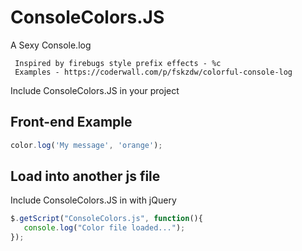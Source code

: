 # ConsoleColors.JS
A Sexy Console.log

     Inspired by firebugs style prefix effects - %c
     Examples - https://coderwall.com/p/fskzdw/colorful-console-log
   
Include ConsoleColors.JS in your project 
## Front-end Example  
   
```javascript 
color.log('My message', 'orange');

```

## Load into another js file  
Include ConsoleColors.JS in with jQuery
   
```javascript 
$.getScript("ConsoleColors.js", function(){
   console.log("Color file loaded...");
});
```





